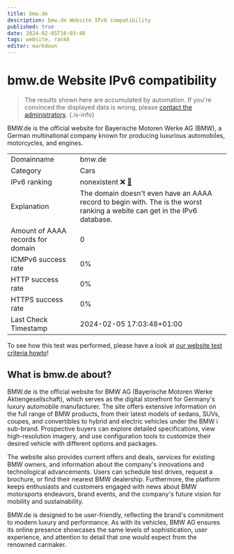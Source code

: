 ```yaml
---
title: bmw.de
description: bmw.de Website IPv6 compatibility
published: true
date: 2024-02-05T16:03:48
tags: website, rank6
editor: markdown
---
```


# bmw.de Website IPv6 compatibility

> The results shown here are accumulated by automation. If you're convinced the displayed data is wrong, please [contact the administrators](/howto/chat). 
{.is-info}

BMW.de is the official website for Bayerische Motoren Werke AG (BMW), a German multinational company known for producing luxurious automobiles, motorcycles, and engines.


|   |   |
| - | - |
| Domainname | bmw.de
| Category | Cars |
| IPv6 ranking | nonexistent :x: [🔗](/howto/ranking) |
| Explanation | The domain doesn't even have an AAAA record to begin with. The is the worst ranking a webite can get in the IPv6 database. |
| Amount of AAAA records for domain | 0 |
| ICMPv6 success rate | 0%|
| HTTP success rate | 0% |
| HTTPS success rate | 0% |
| Last Check Timestamp | 2024-02-05 17:03:48+01:00 |

To see how this test was performed, please have a look at [our website test criteria howto](/howto/testcriteria/website)!


## What is bmw.de about?
BMW.de is the official website for BMW AG (Bayerische Motoren Werke Aktiengesellschaft), which serves as the digital storefront for Germany's luxury automobile manufacturer. The site offers extensive information on the full range of BMW products, from their latest models of sedans, SUVs, coupes, and convertibles to hybrid and electric vehicles under the BMW i sub-brand. Prospective buyers can explore detailed specifications, view high-resolution imagery, and use configuration tools to customize their desired vehicle with different options and packages.

The website also provides current offers and deals, services for existing BMW owners, and information about the company's innovations and technological advancements. Users can schedule test drives, request a brochure, or find their nearest BMW dealership. Furthermore, the platform keeps enthusiasts and customers engaged with news about BMW motorsports endeavors, brand events, and the company's future vision for mobility and sustainability.

BMW.de is designed to be user-friendly, reflecting the brand's commitment to modern luxury and performance. As with its vehicles, BMW AG ensures its online presence showcases the same levels of sophistication, user experience, and attention to detail that one would expect from the renowned carmaker.


